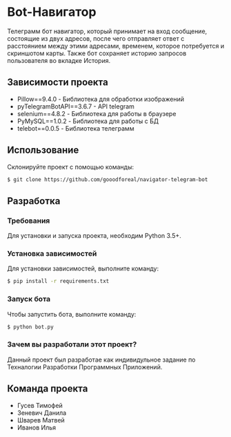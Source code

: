 # Bot-Навигатор
Телеграмм бот навигатор, который принимает на вход сообщение, состоящие из двух адресов, после чего отправляет ответ с расстоянием между этими адресами, временем, которое потребуется и скриншотом карты. Также бот сохраняет историю запросов пользователя во вкладке История.

## Зависимости проекта
- Pillow==9.4.0 - Библиотека для обработки изображений
- pyTelegramBotAPI==3.6.7 - API telegram
- selenium==4.8.2 - Библиотека для работы в браузере
- PyMySQL==1.0.2 - Библиотека для работы с БД
- telebot==0.0.5 - Библиотека телеграмм

## Использование

Склонируйте проект с помощью команды:
```sh
$ git clone https://github.com/gooodforeal/navigator-telegram-bot
```
## Разработка

### Требования
Для установки и запуска проекта, необходим Python 3.5+.

### Установка зависимостей
Для установки зависимостей, выполните команду:
```sh
$ pip install -r requirements.txt
```

### Запуск бота
Чтобы запустить бота, выполните команду:
```sh
$ python bot.py
```

### Зачем вы разработали этот проект?
Данный проект был разработае как индивидульное задание по Техналогии Разработки Программных Приложений.

## Команда проекта

- Гусев Тимофей
- Зеневич Данила
- Шварев Матвей
- Иванов Илья
